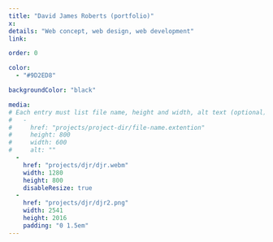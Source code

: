 ```yaml
---
title: "David James Roberts (portfolio)"
x:
details: "Web concept, web design, web development"
link:

order: 0

color: 
  - "#9D2ED8"

backgroundColor: "black"

media: 
# Each entry must list file name, height and width, alt text (optional)
#   -
#     href: "projects/project-dir/file-name.extention"
#     height: 800
#     width: 600
#     alt: ""
  -
    href: "projects/djr/djr.webm"
    width: 1280
    height: 800
    disableResize: true
  -
    href: "projects/djr/djr2.png"
    width: 2541
    height: 2016
    padding: "0 1.5em"
---
```

